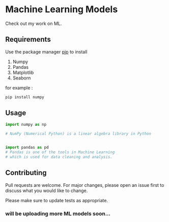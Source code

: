 
# Machine Learning Models

Check out my work on ML.

## Requirements

Use the package manager [pip](https://pip.pypa.io/en/stable/) to install 
 
1. Numpy
2. Pandas
3. Matplotlib
4. Seaborn

for example :

```bash
pip install numpy
```

## Usage

```python
import numpy as np

# NumPy (Numerical Python) is a linear algebra library in Python


import pandas as pd 
# Pandas is one of the tools in Machine Learning 
# which is used for data cleaning and analysis.


```

## Contributing
Pull requests are welcome. For major changes, please open an issue first to discuss what you would like to change.

Please make sure to update tests as appropriate.

### will be uploading more ML models soon...
